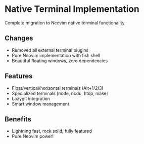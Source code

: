 # Native Terminal Implementation

Complete migration to Neovim native terminal functionality.

## Changes
- Removed all external terminal plugins
- Pure Neovim implementation with fish shell
- Beautiful floating windows, zero dependencies

## Features  
- Float/vertical/horizontal terminals (Alt+1/2/3)
- Specialized terminals (node, ncdu, htop, make)
- Lazygit integration
- Smart window management

## Benefits
- Lightning fast, rock solid, fully featured
- Pure Neovim power!
